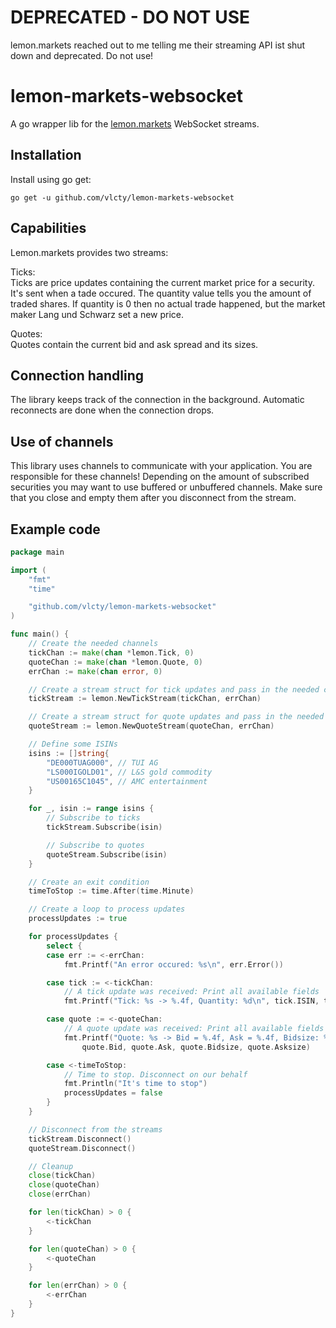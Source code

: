 # DEPRECATED - DO NOT USE

lemon.markets reached out to me telling me their streaming API ist shut down and deprecated. Do not use!

# lemon-markets-websocket

A go wrapper lib for the [lemon.markets](https://lemon.markets) WebSocket streams.

## Installation

Install using go get:

```
go get -u github.com/vlcty/lemon-markets-websocket
```

## Capabilities

Lemon.markets provides two streams:

Ticks:   
Ticks are price updates containing the current market price for a security. It's sent when a tade occured. The quantity value tells you the amount of traded shares. If quantity is 0 then no actual trade happened, but the market maker Lang und Schwarz set a new price.

Quotes:   
Quotes contain the current bid and ask spread and its sizes.

## Connection handling

The library keeps track of the connection in the background. Automatic reconnects are done when the connection drops.

## Use of channels

This library uses channels to communicate with your application. You are responsible for these channels! Depending on the amount of subscribed securities you may want to use buffered or unbuffered channels. Make sure that you close and empty them after you disconnect from the stream.

## Example code

```go
package main

import (
	"fmt"
	"time"

	"github.com/vlcty/lemon-markets-websocket"
)

func main() {
	// Create the needed channels
	tickChan := make(chan *lemon.Tick, 0)
	quoteChan := make(chan *lemon.Quote, 0)
	errChan := make(chan error, 0)

	// Create a stream struct for tick updates and pass in the needed channels
	tickStream := lemon.NewTickStream(tickChan, errChan)

	// Create a stream struct for quote updates and pass in the needed channels
	quoteStream := lemon.NewQuoteStream(quoteChan, errChan)

	// Define some ISINs
	isins := []string{
		"DE000TUAG000", // TUI AG
		"LS000IGOLD01", // L&S gold commodity
		"US00165C1045", // AMC entertainment
	}

	for _, isin := range isins {
		// Subscribe to ticks
		tickStream.Subscribe(isin)

		// Subscribe to quotes
		quoteStream.Subscribe(isin)
	}

	// Create an exit condition
	timeToStop := time.After(time.Minute)

	// Create a loop to process updates
	processUpdates := true

	for processUpdates {
		select {
		case err := <-errChan:
            fmt.Printf("An error occured: %s\n", err.Error())

		case tick := <-tickChan:
			// A tick update was received: Print all available fields
			fmt.Printf("Tick: %s -> %.4f, Quantity: %d\n", tick.ISIN, tick.Price, tick.Quantity)

		case quote := <-quoteChan:
			// A quote update was received: Print all available fields
			fmt.Printf("Quote: %s -> Bid = %.4f, Ask = %.4f, Bidsize: %d, Asksize: %d\n", quote.ISIN,
				quote.Bid, quote.Ask, quote.Bidsize, quote.Asksize)

		case <-timeToStop:
			// Time to stop. Disconnect on our behalf
			fmt.Println("It's time to stop")
			processUpdates = false
		}
	}

	// Disconnect from the streams
	tickStream.Disconnect()
	quoteStream.Disconnect()

	// Cleanup
	close(tickChan)
	close(quoteChan)
	close(errChan)

	for len(tickChan) > 0 {
		<-tickChan
	}

	for len(quoteChan) > 0 {
		<-quoteChan
	}

	for len(errChan) > 0 {
		<-errChan
	}
}
```
